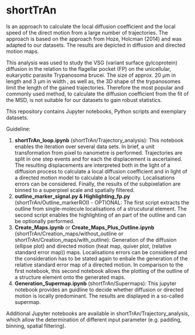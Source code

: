 # shortTrAn
Is an approach to calculate the local diffusion coefficient and the local speed of the direct motion from a large number of trajectories. The approach is based on the approach from Hoze, Holcman (2014) and was adapted to our datasets. The results are depicted in diffusion and directed motion maps.

This analysis was used to study the VSG (variant surface gylcoprotein) diffusion in the relation to the flagellar pocket (FP) on the unicellular, eukaryotic parasite Trypanosoma brucei. The size of approx. 20 µm in length and 3 µm in width , as well as, the 3D shape of the trypanosomes limit the length of the gained trajectories. Therefore the most popular and commonly used method, to calculate the diffusion coefficient from the fit of the MSD, is not suitable for our datasets to gain robust statistics. 

This repository contains Jupyter notebooks, Python scripts and exemplary datasets.

Guideline:

1. <b>shortTrAn_loop.ipynb</b> (shortTrAn/Trajectory_analysis):  This notebook enables the iteration over several data sets. In brief, a unit transformation from pixel to nanometre is performed. Trajectories are split in one step events and for each the displacement is ascertained. The resulting displacements are interpreted both in the light of a diffusion process to calculate a local diffusion coefficient and in light of a directed motion model to calculate a local velocity. Localisations errors can be considered. Finally, the results of the subpixelation are binned to a superpixel scale and spatially filtered.
2. <b>outline_marker_signal.py & Highlighting_fp.py</b> (shortTrAn/Outline_markerROI) - OPTIONAL:  The first script extracts the outline from single-molecule localisations of a strucutural element. The second script enables the highlighting of an part of the outline and can be optionally performed.
3. <b>Create_Maps.ipynb</b> or <b>Create_Maps_Plus_Outline.ipynb</b> (shortTrAn/Creation_maps/without_outline or shortTrAn/Creation_maps/with_outline): Generation of the diffusion (ellipse plot) and directed motion (heat map, quiver plot, (relative standard error map)) maps. Localisations errors can be considered and the consideration has to be stated again to enbale the generation of the relative standard error map of a directed motion. In comparison to the first notebook, this second notebook allows the plotting of the outline of a structure element onto the generated maps.
4. <b>Generation_Supermap.ipynb</b> (shortTrAn/Supermaps): This jupyter notebook provides an guidline to decide whether diffusion or directed motion is locally predominant. The results are displayed in a so-called supermap.

Additional Jupyter notebooks are available in shortTrAn/Trajectory_analysis, which allow the determination of different input parameter (e.g. padding, binning, spatial filtering).
